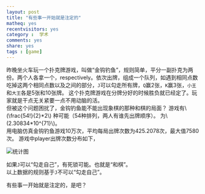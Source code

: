 ```yaml
---
layout: post
title: "有些事一开始就是注定的"
matheq: yes
recentvisitors: yes
category :  学术
comments: yes
share: yes
tags : [game]
---
```


昨晚坐火车玩一个扑克牌游戏，叫做“金钩钓鱼”，规则简单，平分一副扑克为两份。两个人各拿一个，respectively。依次出牌，组成一个队列，如遇到相同点数吃掉这两个相同点数以及之间的部分，`J`可以勾走所有牌，`Q`赢2张，`K`赢3张，`小王`和`大王`各是5张和10张牌。
这个扑克牌游戏在分牌分好的时候胜负就已经定了。玩家就是干点无关紧要一点不用动脑的活。  
但被这个问题困扰了，金钩钓鱼能不能出现象棋的那种和棋的局面？
游戏有\\(\\frac{54!}{2}\*2\\) 种可能（54种排列，两人有谁先出牌顺序）。
为\\(2.30834\*10^{71}\\)。  
用电脑仿真金钩钓鱼游戏10万次，平均每局出牌次数为425.2078次，最大值7580次。 游戏中player出牌次数分布如下，

![统计图](http://i.imgur.com/5zeFaSe.jpg)

如果`J`可以“勾走自己”，有死锁可能。也就是“和棋”。  
以上数据的规则基于`J`不可以“勾走自己”。

有些事一开始就是注定的，是吧？

 
